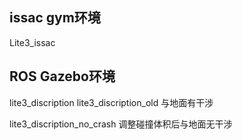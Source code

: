 ## issac gym环境
Lite3_issac

## ROS Gazebo环境
lite3_discription  lite3_discription_old  与地面有干涉

lite3_discription_no_crash 调整碰撞体积后与地面无干涉
